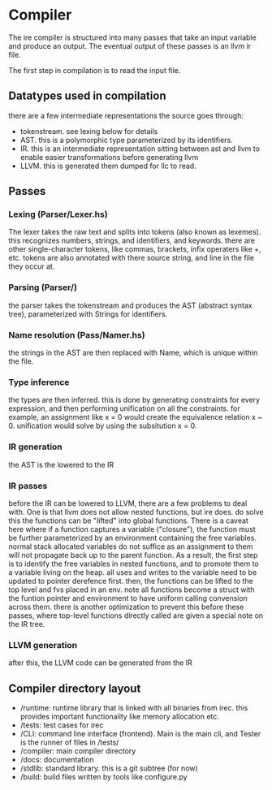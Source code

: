 # Compiler

The ire compiler is structured into many passes that take an input variable
and produce an output. The eventual output of these passes is an llvm ir file.

The first step in compilation is to read the input file. 
## Datatypes used in compilation
there are a few intermediate representations the source goes through:
  - tokenstream. see lexing below for details
  - AST. this is a polymorphic type parameterized by its identifiers. 
  - IR. this is an intermediate representation sitting between ast and llvm to enable easier transformations before generating llvm
  - LLVM. this is generated them dumped for llc to read.

## Passes 

### Lexing (Parser/Lexer.hs)
The lexer takes the raw text and splits into tokens (also known as lexemes). 
this recognizes numbers, strings, and identifiers, and keywords. there are other single-character
tokens, like commas, brackets, infix operaters like +, etc. tokens are also annotated with there source string,
and line in the file they occur at.

### Parsing (Parser/)
the parser takes the tokenstream and produces the AST (abstract syntax tree), parameterized with Strings for identifiers.

### Name resolution (Pass/Namer.hs)
the strings in the AST are then replaced with Name, which is unique within the file. 

### Type inference
the types are then inferred. this is done by generating constraints for every expression, and then
performing unification on all the constraints.
for example, an assignment like x = 0 would create the equivalence relation x ~ 0. unification would solve
by using the subsitution x = 0.

### IR generation
the AST is the lowered to the IR

### IR passes
before the IR can be lowered to LLVM, there are a few problems to deal with. One is that llvm does not allow
nested functions, but ire does. do solve this the functions can be "lifted" into global functions. There is 
a caveat here where if a function captures a variable ("closure"), the function must be further parameterized by
an environment containing the free variables. normal stack allocated variables do not suffice as an assignment to them
will not propagate back up to the parent function. As a result, the first step is to identify the free variables in
nested functions, and to promote them to a variable living on the heap. all uses and writes to the variable need to be
updated to pointer derefence first. then, the functions can be lifted to the top level and fvs placed in an env.
note all functions become a struct with the funtion pointer and environment to have uniform calling convension across them.
there is another optimization to prevent this before these passes, where top-level functions directly called are given
a special note on the IR tree.

### LLVM generation
after this, the LLVM code can be generated from the IR


## Compiler directory layout
  - /runtime: runtime library that is linked with all binaries from irec. this provides important functionality like memory allocation etc.
  - /tests: test cases for irec
  - /CLI: command line interface (frontend). Main is the main cli, and Tester is the runner of files in /tests/
  - /compiler: main compiler directory
  - /docs: documentation
  - /stdlib: standard library. this is a git subtree (for now)
  - /build: build files written by tools like configure.py
  
